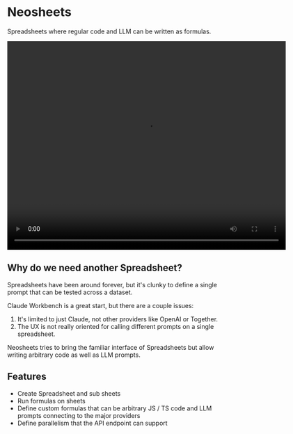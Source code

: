 # Neosheets

Spreadsheets where regular code and LLM can be written as formulas.

<video width="640" height="480" controls>
  <source src="https://github.com/suhjohn/neosheets/raw/refs/heads/main/docs/demo-moderation.mov" type="video/mp4">
  Your browser does not support the video tag.
</video>


## Why do we need another Spreadsheet?

Spreadsheets have been around forever, but it's clunky to define a single prompt that can be tested across a dataset.

Claude Workbench is a great start, but there are a couple issues:

1. It's limited to just Claude, not other providers like OpenAI or Together.
2. The UX is not really oriented for calling different prompts on a single spreadsheet. 

Neosheets tries to bring the familiar interface of Spreadsheets but allow writing arbitrary code as well as LLM prompts. 

## Features
- Create Spreadsheet and sub sheets
- Run formulas on sheets
- Define custom formulas that can be arbitrary JS / TS code and LLM prompts connecting to the major providers 
- Define parallelism that the API endpoint can support 
